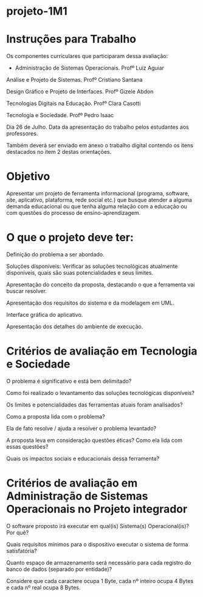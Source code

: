 # projeto-1M1
# Instruções para Trabalho

Os componentes curriculares que participaram dessa avaliação:


* Administração de Sistemas Operacionais. Profº Luiz Aguiar

Análise e Projeto de Sistemas. Profº Cristiano Santana

Design Gráfico e Projeto de Interfaces. Profº Gizele Abdon

Tecnologias Digitais na Educação. Profº Clara Casotti

Tecnologia e Sociedade. Profº Pedro Isaac

Dia 26 de Julho. Data da apresentação do trabalho pelos estudantes aos professores.

Também deverá ser enviado em anexo o trabalho digital contendo os itens destacados no item 2 destas orientações.


# Objetivo

Apresentar um projeto de ferramenta informacional (programa, software, site, aplicativo, plataforma, rede social etc.) que busque atender a alguma demanda educacional ou que tenha alguma relação com a educação ou com questões do processo de ensino-aprendizagem.

# O que o projeto deve ter:

Definição do problema a ser abordado.

Soluções disponíveis: Verificar as soluções tecnológicas atualmente disponíveis, quais são suas potencialidades e seus limites.

Apresentação do conceito da proposta, destacando o que a ferramenta vai buscar resolver.

Apresentação dos requisitos do sistema e da modelagem em UML.

Interface gráfica do aplicativo.

Apresentação dos detalhes do ambiente de execução.


# Critérios de avaliação em Tecnologia e Sociedade

O problema é significativo e está bem delimitado?

Como foi realizado o levantamento das soluções tecnológicas disponíveis?

Os limites e potencialidades das ferramentas atuais foram analisados?

Como a proposta lida com o problema?

Ela de fato resolve / ajuda a resolver o problema levantado?

A proposta leva em consideração questões éticas? Como ela lida com essas questões?

Quais os impactos sociais e educacionais dessa ferramenta?


# Critérios de avaliação em Administração de Sistemas Operacionais no Projeto integrador

O software proposto irá executar em qual(is) Sistema(s) Operacional(is)? Por quê?

Quais requisitos mínimos para o dispositivo executar o sistema de forma satisfatória?

Quanto espaço de armazenamento será necessário para cada registro do banco de dados (separado por entidade)?

Considere que cada caractere ocupa 1 Byte, cada nº inteiro ocupa 4 Bytes e cada nº real ocupa 8 Bytes.


